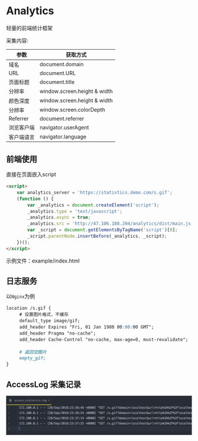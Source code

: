 # Analytics 

轻量的前端统计框架

采集内容:

| 参数 | 获取方式 |
| ------------ | ------------ |
| 域名 | document.domain |
| URL | document.URL |
| 页面标题 | document.title |
| 分辨率 | window.screen.height & width |
| 颜色深度 | window.screen.height & width |
| 分辨率 | window.screen.colorDepth |
| Referrer | document.referrer |
| 浏览客户端 | navigator.userAgent |
| 客户端语言 | navigator.language |

## 前端使用

直接在页面嵌入script

```markdown
<script>
    var analytics_server = 'https://statistics.demo.com/s.gif';
    (function () {
        var _analytics = document.createElement('script');
        _analytics.type = 'text/javascript';
        _analytics.async = true;
        _analytics.src = 'http://47.106.188.204/analytics/dist/main.js';
        var _script = document.getElementsByTagName('script')[0];
        _script.parentNode.insertBefore(_analytics, _script);
    })();
</script>
```

示例文件：example/index.html

## 日志服务

以`Nginx`为例

```markdown
location /s.gif {
     # 设置图片格式，不缓存
     default_type image/gif;
     add_header Expires "Fri, 01 Jan 1980 00:00:00 GMT";
     add_header Pragma "no-cache";
     add_header Cache-Control "no-cache, max-age=0, must-revalidate";

     # 返回空图片
     empty_gif;
}
```

## AccessLog 采集记录

![screen](./p1.png)